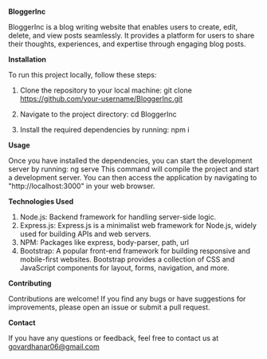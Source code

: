 **BloggerInc**

BloggerInc is a blog writing website that enables users to create, edit, delete, and view posts seamlessly. It provides a platform for users to share their thoughts, experiences, and expertise through engaging blog posts.

**Installation**

To run this project locally, follow these steps:

1. Clone the repository to your local machine:
git clone https://github.com/your-username/BloggerInc.git

2. Navigate to the project directory:
cd BloggerInc

3. Install the required dependencies by running:
npm i

**Usage**

Once you have installed the dependencies, you can start the development server by running:
ng serve
This command will compile the project and start a development server. You can then access the application by navigating to "http://localhost:3000" in your web browser.

**Technologies Used**

1. Node.js: Backend framework for handling server-side logic.
2. Express.js: Express.js is a minimalist web framework for Node.js, widely used for building APIs and web servers.
3. NPM: Packages like express, body-parser, path, url
4. Bootstrap: A popular front-end framework for building responsive and mobile-first websites. Bootstrap provides a collection of CSS and JavaScript components for layout, forms, navigation, and more.

**Contributing**

Contributions are welcome! If you find any bugs or have suggestions for improvements, please open an issue or submit a pull request.

**Contact**

If you have any questions or feedback, feel free to contact us at govardhanar06@gmail.com
